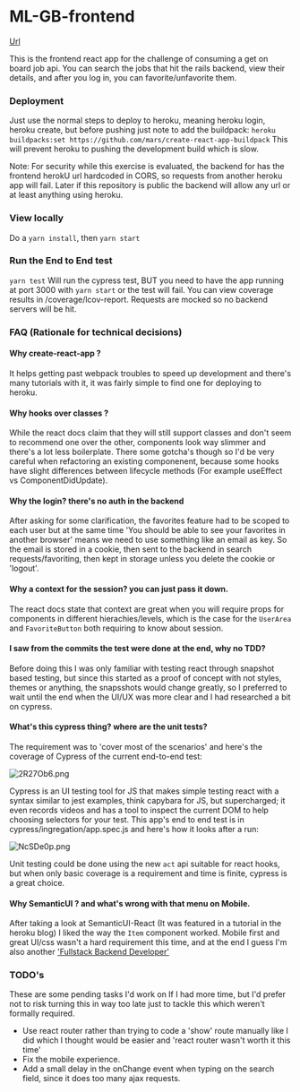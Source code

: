 
# ML-GB-frontend

[Url](https://enigmatic-forest-65615.herokuapp.com/)

This is the frontend react app for the challenge of consuming a get on board job api. You can search the jobs that hit the rails backend, view their details, and after you log in, you can favorite/unfavorite them.

### Deployment
Just use the normal steps to deploy to heroku, meaning heroku login, heroku create, but before pushing just note to add the buildpack:
`heroku buildpacks:set https://github.com/mars/create-react-app-buildpack`
This will prevent heroku to pushing the development build which is slow.


Note: For security while this exercise is evaluated, the backend for has the frontend herokU url hardcoded in CORS, so requests from another heroku app will fail. Later if this  repository is public the backend will allow any url or at least anything using heroku.

### View locally
Do a `yarn install`, then `yarn start`

### Run the End to End test
`yarn test` Will run the cypress test, BUT you need to have the app running at port 3000 with `yarn start` or the test will fail. You can view coverage results in /coverage/lcov-report. Requests are mocked so no backend servers will be hit.


### FAQ (Rationale for technical decisions)

#### Why create-react-app ?

It helps getting past webpack troubles to speed up development and there's many tutorials with it, it was fairly simple to find one for deploying to heroku.

#### Why hooks over classes ?

While the react docs claim that they will still support classes and don't seem to recommend one over the other, components look way slimmer and there's a lot less boilerplate. There some gotcha's though so I'd be very careful when refactoring an existing componenent, because some hooks have slight differences between lifecycle methods (For example useEffect vs ComponentDidUpdate).

#### Why the login? there's no auth in the backend

After asking for some clarification, the favorites feature had to be scoped to each user but at the same time 'You should be able to see your favorites in another browser' means we need to use something like an email as key. So the email is stored in a cookie, then sent to the backend in search requests/favoriting, then kept in storage unless you delete the cookie or 'logout'.

#### Why a context for the session? you can just pass it down.
The react docs state that context are great when you will require props for components
in different hierachies/levels, which is the case for the `UserArea` and `FavoriteButton` both requiring to know about session.

#### I saw from the commits the test were done at the end, why no TDD?

Before doing this I was only familiar with testing react through snapshot based testing, but since this started as a proof of concept with not styles, themes or anything, the snapsshots would change greatly, so I preferred to wait until the end when the UI/UX was more clear and I had researched a bit on cypress.

#### What's this cypress thing? where are the unit tests?
The requirement was to 'cover most of the scenarios' and here's the coverage of Cypress of the current end-to-end test:

![2R27Ob6.png](https://i.imgur.com/2R27Ob6.png)

Cypress is an UI testing tool for JS that makes simple testing react with a syntax similar
to jest examples, think capybara for JS, but supercharged; it even records videos and has a tool to inspect the current DOM to help choosing selectors for your test. This app's end to end test is in cypress/ingregation/app.spec.js and here's how it looks after a run:

![NcSDe0p.png](https://i.imgur.com/NcSDe0p.png)

Unit testing could be done using the new `act` api suitable for react hooks, but when only basic coverage is a requirement and time is finite, cypress is a great choice.

#### Why SemanticUI ? and what's wrong with that menu on Mobile.
After taking a look at SemanticUI-React (It was featured in a tutorial in the heroku blog) I liked the way the `Item` component worked. Mobile first and great UI/css wasn't a hard requirement this time, and at the end I guess I'm also another ['Fullstack Backend Developer'](http://www.commitstrip.com/en/2016/11/07/which-full-stack-developer-are-you/)


### TODO's
These are some pending tasks I'd work on If I had more time, but I'd prefer not to risk turning this in way too late just to tackle this which weren't formally required.

- Use react router rather than trying to code a 'show' route manually like I did which I thought would be easier and 'react router wasn't worth it this time'
- Fix the mobile experience.
- Add a small delay in the onChange event when typing on the search field, since it does too many ajax requests.
